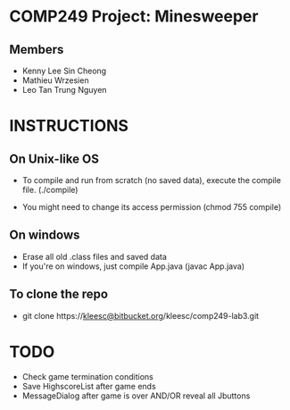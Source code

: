 COMP249 Project: Minesweeper
============================

Members
-------
* Kenny Lee Sin Cheong
* Mathieu Wrzesien
* Leo Tan Trung Nguyen

INSTRUCTIONS
====
## On Unix-like OS
* To compile and run from scratch (no saved data), execute the compile file. (./compile)

* You might need to change its access permission (chmod 755 compile)

## On windows
* Erase all old .class files and saved data
* If you're on windows, just compile App.java (javac App.java) 


## To clone the repo
* git clone https://kleesc@bitbucket.org/kleesc/comp249-lab3.git

TODO
====
* Check game termination conditions
* Save HighscoreList after game ends
* MessageDialog after game is over AND/OR reveal all Jbuttons
